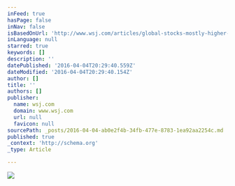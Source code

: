```yaml
---
inFeed: true
hasPage: false
inNav: false
isBasedOnUrl: 'http://www.wsj.com/articles/global-stocks-mostly-higher-1459324044'
inLanguage: null
starred: true
keywords: []
description: ''
datePublished: '2016-04-04T20:29:40.559Z'
dateModified: '2016-04-04T20:29:40.154Z'
author: []
title: ''
authors: []
publisher:
  name: wsj.com
  domain: www.wsj.com
  url: null
  favicon: null
sourcePath: _posts/2016-04-04-ab0e2f4b-34fb-477e-8783-1ea92aa2254c.md
published: true
_context: 'http://schema.org'
_type: Article

---
```

![](https://si.wsj.net/public/resources/images/BN-NH986_panmkt_M_20160330034233.jpg)